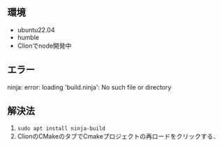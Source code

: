 ## 環境
- ubuntu22.04
- humble
- Clionでnode開発中
## エラー
ninja: error: loading 'build.ninja': No such file or directory

## 解決法
1. `sudo apt install ninja-build`
2. ClionのCMakeのタブでCmakeプロジェクトの再ロードをクリックする．